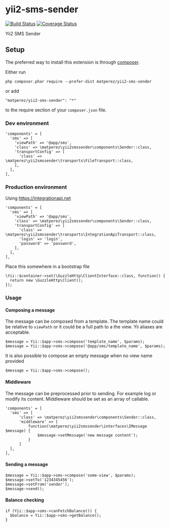 # yii2-sms-sender

[![Build Status](https://travis-ci.org/matperez/yii2-sms-sender.svg?branch=master)](https://travis-ci.org/matperez/yii2-sms-sender)
[![Coverage Status](https://coveralls.io/repos/github/matperez/yii2-sms-sender/badge.svg)](https://coveralls.io/github/matperez/yii2-sms-sender)

Yii2 SMS Sender

## Setup

The preferred way to install this extension is through [composer](http://getcomposer.org/download/).

Either run

```
php composer.phar require --prefer-dist matperez/yii2-sms-sender
```

or add

```
"matperez/yii2-sms-sender": "*"
```

to the require section of your `composer.json` file.


### Dev environment
```
'components' = [
  'sms' => [
    'viewPath' => '@app/sms',
    'class' => \matperez\yii2smssender\components\Sender::class,
    'transportConfig' => [
      'class' => \matperez\yii2smssender\transports\FileTransport::class, 
    ],
  ],
],
```

### Production environment

Using https://integrationapi.net

```
'components' = [
  'sms' => [
    'viewPath' => '@app/sms',
    'class' => \matperez\yii2smssender\components\Sender::class,
    'transportConfig' => [
      'class' => \matperez\yii2smssender\transports\IntegrationApiTransport::class,
      'login' => 'login',
      'password' => 'password',
    ],
  ],
],
```

Place this somewhere in a bootstrap file
```
\Yii::$container->set(\GuzzleHttp\ClientInterface::class, function() {
  return new \GuzzleHttp\Client();
});
```

### Usage
 
#### Composing a message

The message can be composed from a template. The template name could be relative to `viewPath` or it could be a full path to a the view. Yii aliases are acceptable.

```
$message = Yii::$app->sms->compose('template_name', $params);
$message = Yii::$app->sms->compose('@app/sms/template_name', $params);
```

It is also possible to compose an empty message when no view name provided

```
$message = Yii::$app->sms->compose();
```

#### Middleware

The message can be preprocessed prior to sending. For example log or modify its content. Middleware should be set as an array of callable.

```
'components' = [
  'sms' => [
      'class' => \matperez\yii2smssender\components\Sender::class,
      'middleware' => [
          function(\matperez\yii2smssender\interfaces\IMessage $message) {
              $message->setMessage('new message content');
          }
      ]
  ],
],
```

#### Sending a message 

```
$message = Yii::$app->sms->compose('some-view', $params);
$message->setTo('1234345456');
$message->setFrom('sender');
$message->send();
```

#### Balance checking

```
if (Yii::$app->sms->canFetchBalance()) {
  $balance = Yii::$app->sms->getBalance();
}
```
